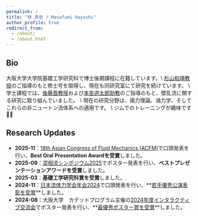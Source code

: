 ```yaml
---
permalink: /
title: "林 真史 / Masafumi Hayashi"
author_profile: true
redirect_from:
  - /about/
  - /about.html
---
```



## Bio
大阪大学大学院基礎工学研究科で博士後期課程に在籍しています。\\
[杉山和靖教授](https://rd.iai.osaka-u.ac.jp/ja/4f3be6b665b51b35.html)のご指導のもと修士号を取得し、現在も同研究室にて研究を続けています。 \\
学士課程では、[後藤晋教授](https://fm.me.es.osaka-u.ac.jp/goto/index.html)および[本告遊太郎助教](https://ymotoori.github.io/)のご指導のもと、壁乱流に関する研究に取り組んでいました。 \\
現在の研究分野は、揚力理論、渦力学、そしてこれらの非ニュートン流体系への適用です。 \\
ジムでのトレーニングが趣味です🏋️‍♀️


## Research Updates
- **2025-11**：[18th Asian Congress of Fluid Mechanics (ACFM)](https://www.18acfm.org/)で口頭発表を行い、**Best Oral Presentation Awardを受賞**しました。
- **2025-09**：[混相流シンポジウム2025](http://www.jsmf.gr.jp/mfsymp2025/)でポスター発表を行い、**ベストプレゼンテーションアワードを受賞**しました。
- **2025-03**：**基礎工学研究科賞を受賞**しました。
- **2024-11**：[日本流体力学会年会2024](https://www2.nagare.or.jp/nenkai2024/)で口頭発表を行い、**[若手優秀公演表彰を受賞](https://www2.nagare.or.jp/nenkai2024/doc/award.html)**しました。
- **2024-08**：大阪大学　カデットプログラム主催の[2024年度インタラクティブ交流会](https://www.msc.osaka-u.ac.jp/activity/20240828/?lang=ja)でポスター発表を行い、**[最優秀ポスター賞を受賞](https://www.msc.osaka-u.ac.jp/activity/20240829-2/)**しました。
